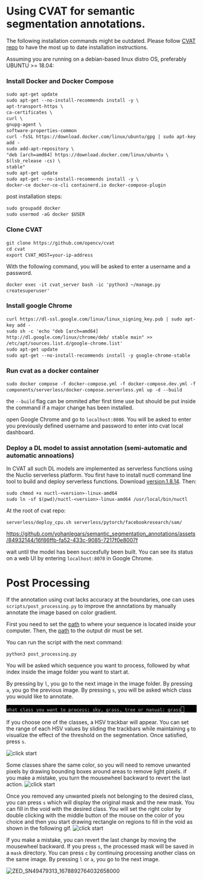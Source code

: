# Using CVAT for semantic segmentation annotations.
The following installation commands might be outdated. Please follow [CVAT repo](https://github.com/opencv/cvat) to have the most up to date installation instructions.

Assuming you are running on a debian-based linux distro OS, preferably UBUNTU >= 18.04:
### Install Docker and Docker Compose

```
sudo apt-get update
sudo apt-get --no-install-recommends install -y \
apt-transport-https \
ca-certificates \
curl \
gnupg-agent \
software-properties-common
curl -fsSL https://download.docker.com/linux/ubuntu/gpg | sudo apt-key add -
sudo add-apt-repository \
"deb [arch=amd64] https://download.docker.com/linux/ubuntu \
$(lsb_release -cs) \
stable"
sudo apt-get update
sudo apt-get --no-install-recommends install -y \
docker-ce docker-ce-cli containerd.io docker-compose-plugin
```

post installation steps:

```
sudo groupadd docker
sudo usermod -aG docker $USER
```

### Clone CVAT

```
git clone https://github.com/opencv/cvat
cd cvat
export CVAT_HOST=your-ip-address
```
With the following command, you will be asked to enter a username and a password.
```
docker exec -it cvat_server bash -ic 'python3 ~/manage.py createsuperuser'
```


### Install google Chrome 

```
curl https://dl-ssl.google.com/linux/linux_signing_key.pub | sudo apt-key add -
sudo sh -c 'echo "deb [arch=amd64] http://dl.google.com/linux/chrome/deb/ stable main" >> /etc/apt/sources.list.d/google-chrome.list'
sudo apt-get update
sudo apt-get --no-install-recommends install -y google-chrome-stable
```

### Run cvat as a docker container

```
sudo docker compose -f docker-compose.yml -f docker-compose.dev.yml -f components/serverless/docker-compose.serverless.yml up -d --build
```
the `--build` flag can be ommited after first time use but should be put inside the command if a major change has been installed.

open Google Chrome and go to `localhost:8080`. You will be asked to enter you previously defined username and password to enter into cvat local dashboard.


### Deploy a DL model to assist annotation (semi-automatic and automatic annoations)

In CVAT all such DL models are implemented as serverless functions using the Nuclio serverless platform. 
You first have to install nuctl command line tool to build and deploy serverless functions.
Download [version.1.8.14](https://github.com/nuclio/nuclio/releases/tag/1.8.14). 
Then:

```
sudo chmod +x nuctl-<version>-linux-amd64
sudo ln -sf $(pwd)/nuctl-<version>-linux-amd64 /usr/local/bin/nuctl
```

At the root of cvat repo:

```
serverless/deploy_cpu.sh serverless/pytorch/facebookresearch/sam/
```




https://github.com/yohanlegars/semantic_segmentation_annotations/assets/84932144/16f86ffb-fa52-433c-9085-7217f0e8007f






wait until the model has been succesfully been built. You can see its status on a web UI by entering `localhost:8070` in Google Chrome.

# Post Processing 

If the annotation using cvat lacks accuracy at the boundaries, one can uses `scripts/post_processing.py` to improve the annotations by manually annotate the image based on color gradient.

First you need to set the [path](https://github.com/yohanlegars/Semantic_Segmentation_Annotations/blob/aca908de43a993e2b3cef4f98b025d18df086ee4/scripts/post_processing.py#L11) to where your sequence is located inside your computer. Then, the [path](https://github.com/yohanlegars/Semantic_Segmentation_Annotations/blob/fa829a30d07ce968f5400454401d1bad18979045/scripts/post_processing.py#L442) to the output dir must be set.

You can run the script with the next command:
 ```
 python3 post_processing.py
 ```

 You will be asked which sequence you want to process, followed by what index inside the image folder you want to start at.

 By pressing by `l`, you go to the next image in the image folder. 
 By pressing `a`, you go the previous image.
 By pressing `s`, you will be asked which class you would like to annotate. 

![click start](images/terminal1.png)

If you choose one of the classes, a HSV trackbar will appear. You can set the range of each HSV values by sliding the trackbars while maintaining `g` to visualize the effect of the threshold on the segmentation. Once satisfied, press `s`.

![click start](images/terminal2.gif)


Some classes share the same color, so you will need to remove unwanted pixels by drawing bounding boxes around areas to remove light pixels.
if you make a mistake, you turn the mousewheel backward to revert the last action.
![click start](images/terminal3.gif)

Once you removed any unwanted pixels not belonging to the desired class, you can press `s` which will display the original mask and the new mask.
You can fill in the void with the desired class. You will set the right color by double clicking with the middle button of the mouse on the color of you choice and then you start drawing rectangle on regions to fill in the void as shown in the following gif.
![click start](images/terminal4.gif)

If you make a mistake, you can revert the last change by moving the mousewheel backward. 
If you press `s`, the processed mask will be saved in a `mask` directory. You can press `c` by continuing processing another class on the same image.
By pressing `l` or `a`, you go to the next image. 

![ZED_SN49479313_1678892764032658000](https://github.com/yohanlegars/semantic_segmentation_annotations/assets/84932144/6568dc62-9207-472c-9278-497de24494d9)


